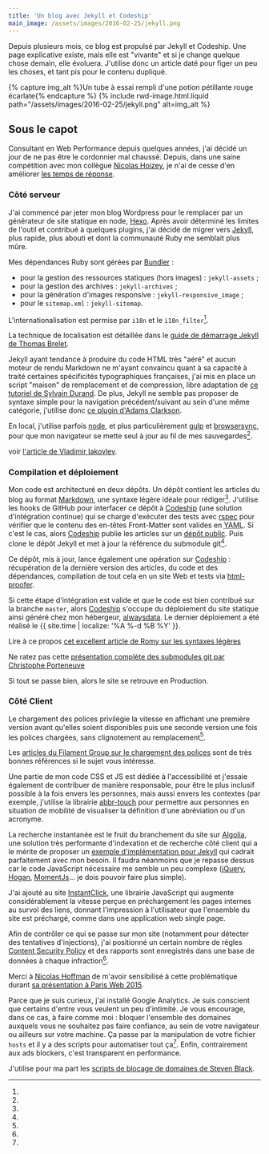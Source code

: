 ```yaml
---
title: 'Un blog avec Jekyll et Codeship'
main_image: /assets/images/2016-02-25/jekyll.png
---
```


Depuis plusieurs mois, ce blog est propulsé par Jekyll et Codeship. Une page
explicative existe, mais elle est "vivante" et si je change quelque chose
demain, elle évoluera. J'utilise donc un article daté pour figer un peu les
choses, et tant pis pour le contenu dupliqué.

<!-- more -->

{% capture img_alt %}Un tube à essai rempli d'une potion pétillante rouge
écarlate{% endcapture %} {% include rwd-image.html.liquid
path="/assets/images/2016-02-25/jekyll.png"
alt=img_alt
%}

## Sous le capot

Consultant en Web Performance depuis quelques années, j'ai décidé un jour de ne
pas être le cordonnier mal chaussé. Depuis, dans une saine compétition avec mon
collègue [Nicolas Hoizey](http://nicolas-hoizey.com/), je n'ai de cesse d'en
améliorer
[les temps de réponse](http://www.webpagetest.org/testlog.php?days=365&filter=borisschapira.com&all=on 'Tests de performance WebPageTest lancés sur ce site').

### Côté serveur

J'ai commencé par jeter mon blog Wordpress pour le remplacer par un générateur
de site statique en <span lang="en">node</span>,
[Hexo](https://github.com/hexojs/hexo). Après avoir déterminé les limites de
l'outil et contribué à quelques <span lang="en">plugins</span>, j'ai décidé de
migrer vers [Jekyll](https://jekyllrb.com/), plus rapide, plus abouti et dont la
communauté Ruby me semblait plus mûre.

Mes dépendances Ruby sont gérées par [Bundler](http://bundler.io/) :

- pour la gestion des ressources statiques (hors images) : `jekyll-assets` ;
- pour la gestion des archives : `jekyll-archives` ;
- pour la génération d'images <span lang="en">responsive</span> :
  `jekyll-responsive_image` ;
- pour le `sitemap.xml` : `jekyll-sitemap`.

L'internationalisation est permise par `i18n` et le `i18n_filter`[^2].

[^2]:

  La technique de localisation est détaillée dans le
  [guide de démarrage Jekyll de Thomas Brelet](http://www.toam.fr/20-05-2013-guide-demarrage-jekyll/#localiser-jekyll).

Jekyll ayant tendance à produire du code HTML très "aéré" et aucun moteur de
rendu Markdown ne m'ayant convaincu quant à sa capacité à traité certaines
spécificités typographiques françaises, j'ai mis en place un script "maison" de
remplacement et de compression, libre adaptation de
[ce tutoriel de Sylvain Durand](https://www.sylvaindurand.org/ameliorer-la-typographie-avec-jekyll/ 'Améliorer la typographie avec Jekyll').
De plus, Jekyll ne semble pas proposer de syntaxe simple pour la navigation
précédent/suivant au sein d'une même catégorie, j'utilise donc
[ce plugin d'Adams Clarkson](http://ajclarkson.co.uk/blog/jekyll-category-post-navigation/ 'Jekyll Post Navigation Within a Category').

En local, j'utilise parfois [node](https://nodejs.org/), et plus
particulièrement [gulp](http://gulpjs.com/) et
[browsersync](http://www.browsersync.io/), pour que mon navigateur se mette seul
à jour au fil de mes sauvegardes[^5].

[^5]:

  voir
  [l'article de Vladimir Iakovlev](https://nvbn.github.io/2015/06/19/jekyll-browsersync/ 'Add live reloading to Jekyll with Gulp and Browsersync').

### Compilation et déploiement

Mon code est architecturé en deux dépôts. Un dépôt contient les articles du blog
au format [Markdown](https://fr.wikipedia.org/wiki/Markdown), une syntaxe légère
idéale pour rédiger[^3]. J'utilise les <span lang="en">hooks</span> de GitHub
pour interfacer ce dépôt à [Codeship](https://codeship.com/) (une solution
d'intégration continue) qui se charge d'exécuter des tests avec
[rspec](http://rspec.info/) pour vérifier que le contenu des en-têtes
Front-Matter sont valides en
<abbr lang="en" title="YAML Ain't Markup Language">YAML</abbr>. Si c'est le cas,
alors [Codeship](https://codeship.com/) publie les articles sur un
[dépôt public](https://github.com/borisschapira/blog). Puis clone le dépôt
Jekyll et met à jour la référence du <span lang="en">submodule</span> git[^4].

Ce dépôt, mis à jour, lance également une opération sur
[Codeship](https://codeship.com/) : récupération de la dernière version des
articles, du code et des dépendances, compilation de tout cela en un site Web et
tests via [html-proofer](https://github.com/gjtorikian/html-proofer).

Si cette étape d'intégration est valide et que le code est bien contribué sur la
branche `master`, alors [Codeship](https://codeship.com/) s'occupe du
déploiement du site statique ainsi généré chez mon hébergeur,
<a href="https://www.alwaysdata.com/">alwaysdata</a>. Le dernier déploiement a
été réalisé le {{ site.time | localize: '%A %-d %B %Y' }}.

[^3]:

  Lire à ce propos
  [cet excellent article de Romy sur les syntaxes légères](http://romy.tetue.net/syntaxes-legeres-pour-rediger)

[^4]:

  Ne ratez pas cette
  [présentation complète des submodules git par Christophe Porteneuve](http://www.git-attitude.fr/2014/12/31/git-submodules/)

Si tout se passe bien, alors le site se retrouve en Production.

### Côté Client

Le chargement des polices privilégie la vitesse en affichant une première
version avant qu'elles soient disponibles puis une seconde version une fois les
polices chargées, sans clignotement au remplacement[^font].

[^font]:

  Les
  [articles du Filament Group sur le chargement des polices](https://www.filamentgroup.com/lab/font-events.html)
  sont de très bonnes références si le sujet vous intéresse.

Une partie de mon code CSS et JS est dédiée à l'accessibilité et j'essaie
également de contribuer de manière responsable, pour être le plus inclusif
possible à la fois envers les personnes, mais aussi envers les contextes (par
exemple, j'utilise la librairie
[abbr-touch](http://www.growingwiththeweb.com/2014/09/making-abbr-elements-touch-accessible.html)
pour permettre aux personnes en situation de mobilité de visualiser la
définition d'une abréviation ou d'un acronyme.

La recherche instantanée est le fruit du branchement du site sur
[Algolia](https://www.algolia.com/), une solution très performante d'indexation
et de recherche côté client qui a le mérite de proposer un
[exemple d'implémentation pour Jekyll](https://blog.algolia.com/instant-search-blog-documentation-jekyll-plugin/ 'Add instant search to your blog or documentation using our Jekyll plugin')
qui cadrait parfaitement avec mon besoin. Il faudra néanmoins que je repasse
dessus car le code JavaScript nécessaire me semble un peu complexe
([jQuery](https://jquery.com/), [Hogan](http://twitter.github.io/hogan.js/),
[MomentJs](http://momentjs.com/)… je dois pouvoir faire plus simple).

J'ai ajouté au site [InstantClick](http://instantclick.io/), une librairie
JavaScript qui augmente considérablement la vitesse perçue en préchargement les
pages internes au survol des liens, donnant l'impression à l'utilisateur que
l'ensemble du site est préchargé, comme dans une application web
<span lang="en">single page</span>.

Afin de contrôler ce qui se passe sur mon site (notamment pour détecter des
tentatives d'injections), j'ai positionné un certain nombre de règles
[Content Security Policy](https://developer.mozilla.org/fr/docs/S%C3%A9curit%C3%A9/CSP)
et des rapports sont enregistrés dans une base de données à chaque
infraction[^7].

[^7]:

  Merci à [Nicolas Hoffman](https://twitter.com/Nico3333fr) de m'avoir
  sensibilisé à cette problématique durant
  [sa présentation à Paris Web 2015](http://www.nicolas-hoffmann.net/content-security-policy-parisweb-2015/ 'CSP: Content Security Policy').

Parce que je suis curieux, j'ai installé Google Analytics. Je suis conscient que
certains d'entre vous veulent un peu d'intimité. Je vous encourage, dans ce cas,
à faire comme moi : bloquer l'ensemble des domaines auxquels vous ne souhaitez
pas faire confiance, au sein de votre navigateur ou ailleurs sur votre machine.
Ça passe par la manipulation de votre fichier `hosts` et il y a des scripts pour
automatiser tout ça[^6]. Enfin, contrairement aux <span lang="en">ads
blockers</span>, c'est transparent en performance.

[^6]:

  J'utilise pour ma part les
  [scripts de blocage de domaines de Steven Black](https://github.com/StevenBlack/hosts).
